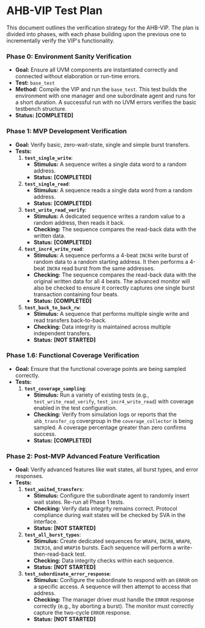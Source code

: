 # **AHB-VIP Test Plan**

This document outlines the verification strategy for the AHB-VIP. The plan is divided into phases, with each phase building upon the previous one to incrementally verify the VIP's functionality.

### **Phase 0: Environment Sanity Verification**

*   **Goal:** Ensure all UVM components are instantiated correctly and connected without elaboration or run-time errors.
*   **Test:** `base_test`
*   **Method:** Compile the VIP and run the `base_test`. This test builds the environment with one manager and one subordinate agent and runs for a short duration. A successful run with no UVM errors verifies the basic testbench structure.
*   **Status:** **[COMPLETED]**

### **Phase 1: MVP Development Verification**

*   **Goal:** Verify basic, zero-wait-state, single and simple burst transfers.
*   **Tests:**
    1.  **`test_single_write`**:
        *   **Stimulus:** A sequence writes a single data word to a random address.
        *   **Status:** **[COMPLETED]**
    2.  **`test_single_read`**:
        *   **Stimulus:** A sequence reads a single data word from a random address.
        *   **Status:** **[COMPLETED]**
    3.  **`test_write_read_verify`**:
        *   **Stimulus:** A dedicated sequence writes a random value to a random address, then reads it back.
        *   **Checking:** The sequence compares the read-back data with the written data.
        *   **Status:** **[COMPLETED]**
    4.  **`test_incr4_write_read`**:
        *   **Stimulus:** A sequence performs a 4-beat `INCR4` write burst of random data to a random starting address. It then performs a 4-beat `INCR4` read burst from the same addresses.
        *   **Checking:** The sequence compares the read-back data with the original written data for all 4 beats. The advanced monitor will also be checked to ensure it correctly captures one single burst transaction containing four beats.
        *   **Status:** **[COMPLETED]**
    5.  **`test_back_to_back_rw`**:
        *   **Stimulus:** A sequence that performs multiple single write and read transfers back-to-back.
        *   **Checking:** Data integrity is maintained across multiple independent transfers.
        *   **Status:** **[NOT STARTED]**

### **Phase 1.6: Functional Coverage Verification**

*   **Goal:** Ensure that the functional coverage points are being sampled correctly.
*   **Tests:**
    1.  **`test_coverage_sampling`**:
        *   **Stimulus:** Run a variety of existing tests (e.g., `test_write_read_verify`, `test_incr4_write_read`) with coverage enabled in the test configuration.
        *   **Checking:** Verify from simulation logs or reports that the `ahb_transfer_cg` covergroup in the `coverage_collector` is being sampled. A coverage percentage greater than zero confirms success.
        *   **Status:** **[COMPLETED]**

### **Phase 2: Post-MVP Advanced Feature Verification**

*   **Goal:** Verify advanced features like wait states, all burst types, and error responses.
*   **Tests:**
    1.  **`test_waited_transfers`**:
        *   **Stimulus:** Configure the subordinate agent to randomly insert wait states. Re-run all Phase 1 tests.
        *   **Checking:** Verify data integrity remains correct. Protocol compliance during wait states will be checked by SVA in the interface.
        *   **Status:** **[NOT STARTED]**
    2.  **`test_all_burst_types`**:
        *   **Stimulus:** Create dedicated sequences for `WRAP4`, `INCR8`, `WRAP8`, `INCR16`, and `WRAP16` bursts. Each sequence will perform a write-then-read-back test.
        *   **Checking:** Data integrity checks within each sequence.
        *   **Status:** **[NOT STARTED]**
    3.  **`test_subordinate_error_response`**:
        *   **Stimulus:** Configure the subordinate to respond with an `ERROR` on a specific access. A sequence will then attempt to access that address.
        *   **Checking:** The manager driver must handle the `ERROR` response correctly (e.g., by aborting a burst). The monitor must correctly capture the two-cycle `ERROR` response.
        *   **Status:** **[NOT STARTED]**
